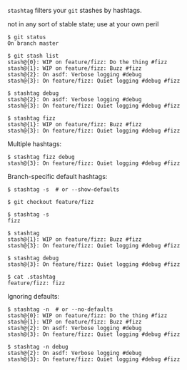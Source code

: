`stashtag` filters your `git` stashes by hashtags.

not in any sort of stable state; use at your own peril

```
$ git status
On branch master

$ git stash list
stash@{0}: WIP on feature/fizz: Do the thing #fizz
stash@{1}: WIP on feature/fizz: Buzz #fizz
stash@{2}: On asdf: Verbose logging #debug
stash@{3}: On feature/fizz: Quiet logging #debug #fizz

$ stashtag debug
stash@{2}: On asdf: Verbose logging #debug
stash@{3}: On feature/fizz: Quiet logging #debug #fizz

$ stashtag fizz
stash@{1}: WIP on feature/fizz: Buzz #fizz
stash@{3}: On feature/fizz: Quiet logging #debug #fizz
```

Multiple hashtags:
```
$ stashtag fizz debug
stash@{3}: On feature/fizz: Quiet logging #debug #fizz
```

Branch-specific default hashtags:
```
$ stashtag -s  # or --show-defaults

$ git checkout feature/fizz

$ stashtag -s
fizz

$ stashtag
stash@{1}: WIP on feature/fizz: Buzz #fizz
stash@{3}: On feature/fizz: Quiet logging #debug #fizz

$ stashtag debug
stash@{3}: On feature/fizz: Quiet logging #debug #fizz

$ cat .stashtag
feature/fizz: fizz
```

Ignoring defaults:
```
$ stashtag -n  # or --no-defaults
stash@{0}: WIP on feature/fizz: Do the thing #fizz
stash@{1}: WIP on feature/fizz: Buzz #fizz
stash@{2}: On asdf: Verbose logging #debug
stash@{3}: On feature/fizz: Quiet logging #debug #fizz

$ stashtag -n debug
stash@{2}: On asdf: Verbose logging #debug
stash@{3}: On feature/fizz: Quiet logging #debug #fizz
```
